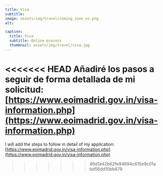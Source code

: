 ```yaml
---
title: Visa
subtitle: 
image: assets/img/travel/coming_soon_es.png
alt: 

caption:
  title: Visa
  subtitle: Online process
  thumbnail: assets/img/travel/visa.jpg
---
```


<<<<<<< HEAD
Añadiré los pasos a seguir de forma detallada de mi solicitud: [https://www.eoimadrid.gov.in/visa-information.php](https://www.eoimadrid.gov.in/visa-information.php)
=======
I will add the steps to follow in detail of my application: [https://www.eoimadrid.gov.in/visa-information.php](https://www.eoimadrid.gov.in/visa-information.php)
>>>>>>> 46d1a42b62fe94694c615e9c01abd56dd10bb879
